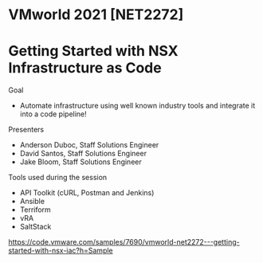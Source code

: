 # VMworld 2021 [NET2272] 
# Getting Started with NSX Infrastructure as Code

Goal
  - Automate infrastructure using well known industry tools and integrate it into a code pipeline!

Presenters 
  - Anderson Duboc, Staff Solutions Engineer
  - David Santos, Staff Solutions Engineer
  - Jake Bloom, Staff Solutions Engineer

Tools used during the session
  - API Toolkit (cURL, Postman and Jenkins)
  - Ansible
  - Terriform
  - vRA
  - SaltStack


https://code.vmware.com/samples/7690/vmworld-net2272---getting-started-with-nsx-iac?h=Sample
